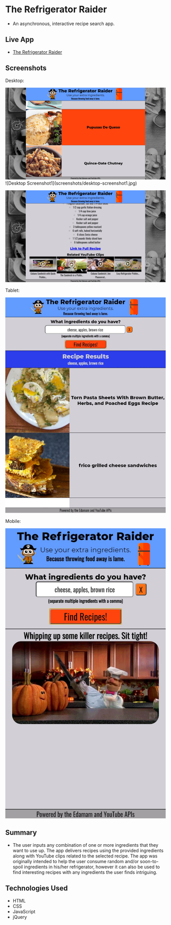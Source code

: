 # The Refrigerator Raider
- An asynchronous, interactive recipe search app.

## Live App
- [The Refrigerator Raider](https://bergie7isu.github.io/The-Refrigerator-Raider/)

## Screenshots
Desktop:

<img src="screenshots/desktop-screenshot1.jpg" width="800">
![Desktop Screenshot1](screenshots/desktop-screenshot1.jpg)


![Desktop Screenshot2](screenshots/desktop-screenshot2.jpg)



Tablet:

![Tablet Screenshot](screenshots/tablet-screenshot.JPG)



Mobile:

![Mobile Screenshot](screenshots/mobile-screenshot.JPG)

## Summary
- The user inputs any combination of one or more ingredients that they want to use up. The app delivers recipes using the provided ingredients along with YouTube clips related to the selected recipe. The app was originally intended to help the user consume random and/or soon-to-spoil ingredients in his/her refrigerator, however it can also be used to find interesting recipes with any ingredients the user finds intriguing.

## Technologies Used
- HTML
- CSS
- JavaScript
- jQuery
